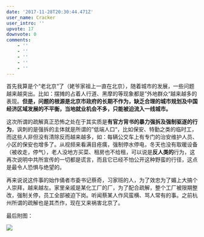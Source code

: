 ```yaml
---
date: '2017-11-28T20:30:44.471Z'
user_name: Cracker
user_intro: ''
upvote: 17
downvote: 0
comments:
    - ''
    - ''
    - ''
    - ''
    - ''
---
```


首先我算是个“老北京“了（姥爷家祖上一直在北京），随着城市的发展，一些问题越来越突出。比如：摆摊的占着人行道、黑摩的等现象都是”外地群众“越来越多的表现。**但是，问题的根源是北京市政府的长期不作为，缺乏合理的城市规划及中国经济区域发展的不平衡，当地就业机会不多，只能被迫流入一线城市。**

这次所谓的疏解真正恐怖之处在于其实质是**有官方背书的暴力强拆及强制驱逐的行为**，讽刺的是强拆的主体就是所谓的”低端人口“，比如保安、特勤之类的临时工，而这些人非但没有清除反而越来越多，如：每辆公交车上有专门的治安维护人员、小区的保安也增多了。从视频来看满目疮痍，强制停水停电，冬天也没有取暖设备（被收走，停气），老人没地方买菜、租房也不给租，可以说是**反人类的**行为，这再次说明中共所宣传的一切都是谎言，而且它已经不怕公开这种野蛮的行径，这点是最令人恐惧与绝望的。

再来说说这件事的始作俑者市委书记蔡奇，习家班的人，为了效忠为了媚上大搞个人崇拜，越来越左。家里亲戚是某化工厂的厂，为了配合疏解，整个工厂被限期整改，强制关停，员工全部被迫下岗。听闻蔡某人作风蛮横、骂人常有的事。之前杭州所谓的疏解也是其杰作，现在又来祸害北京了。

最后附图：

![](https://archive.is/isBWP/8ab33a182d37478014f0a1275458e9b73641c7bb.jpg)
